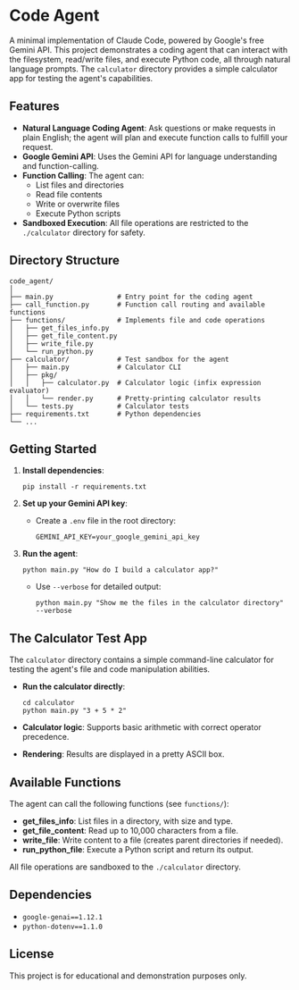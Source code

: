 # Code Agent

A minimal implementation of Claude Code, powered by Google's free Gemini API. This project demonstrates a coding agent that can interact with the filesystem, read/write files, and execute Python code, all through natural language prompts. The `calculator` directory provides a simple calculator app for testing the agent's capabilities.

## Features

- **Natural Language Coding Agent**: Ask questions or make requests in plain English; the agent will plan and execute function calls to fulfill your request.
- **Google Gemini API**: Uses the Gemini API for language understanding and function-calling.
- **Function Calling**: The agent can:
  - List files and directories
  - Read file contents
  - Write or overwrite files
  - Execute Python scripts
- **Sandboxed Execution**: All file operations are restricted to the `./calculator` directory for safety.

## Directory Structure

```
code_agent/
│
├── main.py                # Entry point for the coding agent
├── call_function.py       # Function call routing and available functions
├── functions/             # Implements file and code operations
│   ├── get_files_info.py
│   ├── get_file_content.py
│   ├── write_file.py
│   └── run_python.py
├── calculator/            # Test sandbox for the agent
│   ├── main.py            # Calculator CLI
│   ├── pkg/
│   │   ├── calculator.py  # Calculator logic (infix expression evaluator)
│   │   └── render.py      # Pretty-printing calculator results
│   └── tests.py           # Calculator tests
├── requirements.txt       # Python dependencies
└── ...
```

## Getting Started

1. **Install dependencies**:
   ```
   pip install -r requirements.txt
   ```

2. **Set up your Gemini API key**:
   - Create a `.env` file in the root directory:
     ```
     GEMINI_API_KEY=your_google_gemini_api_key
     ```

3. **Run the agent**:
   ```
   python main.py "How do I build a calculator app?"
   ```

   - Use `--verbose` for detailed output:
     ```
     python main.py "Show me the files in the calculator directory" --verbose
     ```

## The Calculator Test App

The `calculator` directory contains a simple command-line calculator for testing the agent's file and code manipulation abilities.

- **Run the calculator directly**:
  ```
  cd calculator
  python main.py "3 + 5 * 2"
  ```

- **Calculator logic**: Supports basic arithmetic with correct operator precedence.
- **Rendering**: Results are displayed in a pretty ASCII box.

## Available Functions

The agent can call the following functions (see `functions/`):

- **get_files_info**: List files in a directory, with size and type.
- **get_file_content**: Read up to 10,000 characters from a file.
- **write_file**: Write content to a file (creates parent directories if needed).
- **run_python_file**: Execute a Python script and return its output.

All file operations are sandboxed to the `./calculator` directory.

## Dependencies

- `google-genai==1.12.1`
- `python-dotenv==1.1.0`

## License

This project is for educational and demonstration purposes only. 